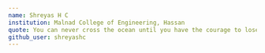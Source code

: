 ```yaml
---
name: Shreyas H C
institution: Malnad College of Engineering, Hassan
quote: You can never cross the ocean until you have the courage to lose sight of the shore.
github_user: shreyashc
---
```

